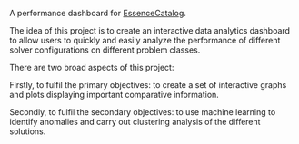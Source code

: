 A performance dashboard for [EssenceCatalog](github.com/conjure-cp/EssenceCatalog).

The idea of this project is to create an interactive data analytics dashboard to allow users to quickly and easily analyze the performance of different solver configurations on different problem classes. 

There are two broad aspects of this project:

Firstly, to fulfil the primary objectives: to create a set of interactive graphs and plots displaying important comparative information.

Secondly, to fulfil the secondary objectives: to use machine learning to identify anomalies and carry out clustering analysis of the different solutions.
